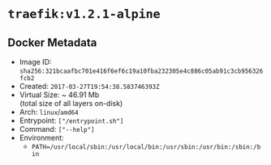 # `traefik:v1.2.1-alpine`

## Docker Metadata

- Image ID: `sha256:321bcaafbc701e416f6ef6c19a10fba232305e4c886c05ab91c3cb956326fcb2`
- Created: `2017-03-27T19:54:38.583746393Z`
- Virtual Size: ~ 46.91 Mb  
  (total size of all layers on-disk)
- Arch: `linux`/`amd64`
- Entrypoint: `["/entrypoint.sh"]`
- Command: `["--help"]`
- Environment:
  - `PATH=/usr/local/sbin:/usr/local/bin:/usr/sbin:/usr/bin:/sbin:/bin`
